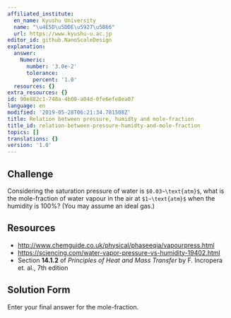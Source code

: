 ```yaml
---
affiliated_institute:
  en_name: Kyushu University
  name: "\u4E5D\u5DDE\u5927\u5B66"
  url: https://www.kyushu-u.ac.jp
editor_id: github.NanoScaleDesign
explanation:
  answer:
    Numeric:
      number: '3.0e-2'
      tolerance:
        percent: '1.0'
  resources: {}
extra_resources: {}
id: 90e882c1-748a-4b09-a04d-0fe6efe8ea07
language: en
modified: '2019-05-28T06:21:34.781508Z'
title: Relation between pressure, humidty and mole-fraction
title_id: relation-between-pressure-humidty-and-mole-fraction
topics: []
translations: {}
version: '1.0'
---
```


## Challenge
Considering the saturation pressure of water is `$0.03~\text{atm}$`, what is the mole-fraction of water vapour in the air at `$1~\text{atm}$` when the humidity is 100%? (You may assume an ideal gas.)

## Resources

- http://www.chemguide.co.uk/physical/phaseeqia/vapourpress.html
- https://sciencing.com/water-vapor-pressure-vs-humidity-19402.html
- Section **14.1.2** of *Principles of Heat and Mass Transfer* by F. Incropera et. al., 7th edition

## Solution Form
Enter your final answer for the mole-fraction.
